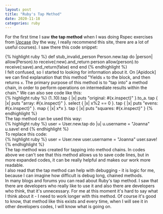 ```yaml
---
layout: post
title: "Ruby's Tap Method"
date: 2020-11-18
categories: ruby
---
```

For the first time I saw <b>the tap method</b> when I was doing Rspec exercises from [Upcase] (by the way, I really recommend this site, there are a lot of useful courses). I saw there this code snippet:
<div class="code">
{% highlight ruby %}
def stub_invalid_person
  Person.new.tap do |person|
    allow(Person).to receive(:new).and_return person
    allow(person).to receive(:save).and_return(false)
  end	      
end
{% endhighlight %}
</div>
I felt confused, so I started to looking for information about it. On [Apidock] we can find explanation that this method "Yields <code>x</code> to the block, and then returns <code>x</code>. The primary purpose of this method is to "tap into" a method chain, in order to perform operations on intermediate results within the chain." We can also see code like this:
<div class="code">
{% highlight ruby %}
(1..10).tap { |x| puts "original: #{x.inspect}" }.to_a.
  tap     { |x| puts "array: #{x.inspect}" }.
  select  { |x| x%2 == 0 }.
  tap    { |x| puts "evens: #{x.inspect}" }.
  map   { |x| x*x }.
  tap    { |x| puts "squares: #{x.inspect}" }
{% endhighlight %}
</div>
The tap method can be used this way:
<div class="code">
{% highlight ruby %}
user = User.new.tap do |u|
  u.username = "Joanna"
  u.save!
end
{% endhighlight %}
</div>
To replace this code:
<div class="code">
{% highlight ruby %}
user = User.new
user.username = "Joanna"
user.save!
{% endhighlight %}
</div>
The tap method was created for tapping into method chains. In codes above we can't see that this method allows us to save code lines, but in more expanded codes, it can be really helpful and makes our work more readable.<br>
I also read that the tap method can help with debugging - it is logic for me, because I can imagine how difficult is debug long, chained methods.<br>
In many blogs and forums you can read about Ruby's tap method. I saw that there are developers who really like to use it and also there are developers who think, that it's unnecessary. For me at this moment it's hard to say what I think about it - I need to work longer with this method. Of course it's good to know, that method like this exists and every time, when I will see it in other developers codes, I will know what is going on. 

[Apidock]: https://apidock.com/rails
[Upcase]: https://thoughtbot.com/upcase/